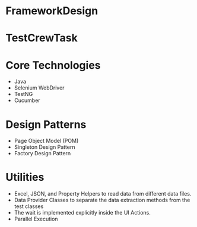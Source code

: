# FrameworkDesign
# TestCrewTask
# Core Technologies
 * Java
 * Selenium WebDriver
 * TestNG
 * Cucumber
# Design Patterns
 * Page Object Model (POM)
 * Singleton Design Pattern
 * Factory Design Pattern
# Utilities
 * Excel, JSON, and Property Helpers to read data from different data files.
 * Data Provider Classes to separate the data extraction methods from the test classes
 * The wait is implemented explicitly inside the UI Actions.
 * Parallel Execution

